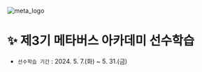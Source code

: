 ![meta_logo](https://github.com/MetaGroup0506/practice/assets/17983434/3e512a28-f95d-4364-b009-34b97c6a12b2)

# ✨ 제3기 메타버스 아카데미 선수학습

* `선수학습 기간` : 2024. 5. 7.(화) ~ 5. 31.(금)